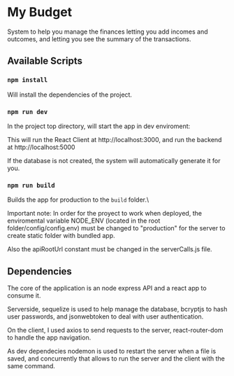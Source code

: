 # My Budget

System to help you manage the finances letting you add incomes and outcomes, and letting you see the summary of the transactions.


## Available Scripts


### `npm install`

Will install the dependencies of the project.


### `npm run dev`

In the project top directory, will start the app in dev enviroment:

This will run the React Client at http://localhost:3000, and run the backend at http://localhost:5000

If the database is not created, the system will automatically generate it for you.


### `npm run build`

Builds the app for production to the `build` folder.\

Important note: In order for the proyect to work when deployed, the enviromental variable NODE_ENV (located in the root folder/config/config.env) must be changed to "production" for the server to create static folder with bundled app.

Also the apiRootUrl constant must be changed in the serverCalls.js file.


## Dependencies

The core of the application is an node express API and a react app to consume it.

Serverside, sequelize is used to help manage the database, bcryptjs to hash user passwords, and jsonwebtoken to deal with user authentication.

On the client, I used axios to send requests to the server, react-router-dom to handle the app navigation.

As dev dependecies nodemon is used to restart the server when a file is saved, and concurrently that allows to run the server and the client with the same command.

